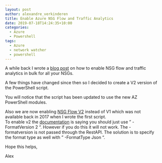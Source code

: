 ```yaml
---
layout: post
author: alexandre_verkinderen
title: Enable Azure NSG Flow and Traffic Analytics
date: 2019-07-18T14:24:35+10:00
categories:
  - Azure
  - Powershell
tags:
  - Azure
  - network watcher
  - powershell
---
```

A while back I wrote a [blog post](https://mscloud.be/enabling-azure-network-security-group-nsg-flow-logging-in-bulk/) on how to enable NSG flow and traffic analytics in bulk for all your NSGs.

A few things have changed since then so I decided to create a V2 version of the PowerShell script.

You will notice that the script has been updated to use the new AZ PowerShell modules.  
  
Also we are now enabling [NSG Flow V2](https://azure.microsoft.com/en-au/updates/nsgflowlogsversion2/) instead of V1 which was not available back in 2017 when I wrote the first script.  
To enable v2 the [documentation](https://docs.microsoft.com/en-us/powershell/module/az.network/set-aznetworkwatcherconfigflowlog?view=azps-2.4.0) is saying you should just use &#8221; -FormatVersion 2 &#8220;. However if you do this it will not work. The -formatversion is not passed through the RestAPI. The solution is to specify the format type as well with &#8221; -FormatType Json &#8220;.

Hope this helps,

Alex
